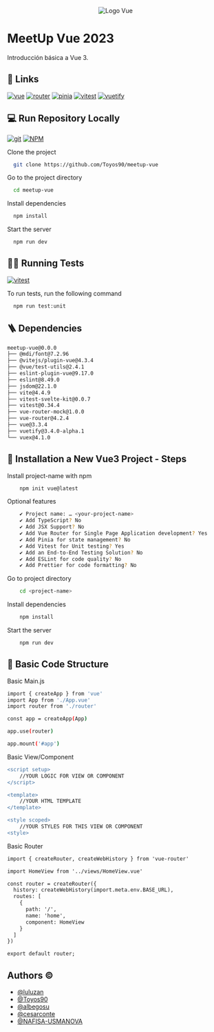
<p align="center">
<img src="https://upload.wikimedia.org/wikipedia/commons/f/f1/Vue.png" alt="Logo Vue")
</p>


# MeetUp Vue 2023

Introducción básica a Vue 3.


## 🔗 Links
[![vue](https://img.shields.io/badge/Vue3-4FC08D'?style=for-the-badge&logo=vuedotjs&logoColor=white)](https://vuejs.org/)
[![router](https://img.shields.io/badge/RouterVue-000000?style=for-the-badge&logo=vuedotjs&logoColor=white)](https://router.vuejs.org/)
[![pinia](https://img.shields.io/badge/Pinia-FFDB00?style=for-the-badge&logo=vuedotjs&logoColor=white)](https://pinia.vuejs.org/)
[![vitest](https://img.shields.io/badge/Vitest-6E9F18?style=for-the-badge&logo=vitest&logoColor=white)](https://vitest.dev/)
[![vuetify](https://img.shields.io/badge/Vuetify-1867C0?style=for-the-badge&logo=vuetify&logoColor=white)](https://vuetifyjs.com/)
## 💻  Run Repository Locally

[![git](https://img.shields.io/badge/git-F05032?style=for-the-badge&logo=git&logoColor=white)](https://git-scm.com/) [![NPM](https://img.shields.io/badge/NPM-CB3837?style=for-the-badge&logo=npm&logoColor=white)](https://www.npmjs.com/)

Clone the project

```bash
  git clone https://github.com/Toyos90/meetup-vue
```

Go to the project directory

```bash
  cd meetup-vue
```

Install dependencies

```bash
  npm install
```

Start the server

```bash
  npm run dev
```


## 🕵🏽 Running Tests

[![vitest](https://img.shields.io/badge/Vitest-6E9F18?style=for-the-badge&logo=vitest&logoColor=white)](https://vitest.dev/)

To run tests, run the following command 

```bash
  npm run test:unit
```


## 🪜 Dependencies

```bash
meetup-vue@0.0.0 
├── @mdi/font@7.2.96
├── @vitejs/plugin-vue@4.3.4
├── @vue/test-utils@2.4.1
├── eslint-plugin-vue@9.17.0
├── eslint@8.49.0
├── jsdom@22.1.0
├── vite@4.4.9
├── vitest-svelte-kit@0.0.7
├── vitest@0.34.4
├── vue-router-mock@1.0.0
├── vue-router@4.2.4
├── vue@3.3.4
├── vuetify@3.4.0-alpha.1
└── vuex@4.1.0
```

## 💽 Installation a New Vue3 Project - Steps

Install project-name with npm

```bash
    npm init vue@latest
```

Optional features
```bash
    ✔ Project name: … <your-project-name>
    ✔ Add TypeScript? No
    ✔ Add JSX Support? No
    ✔ Add Vue Router for Single Page Application development? Yes
    ✔ Add Pinia for state management? No
    ✔ Add Vitest for Unit testing? Yes
    ✔ Add an End-to-End Testing Solution? No
    ✔ Add ESLint for code quality? No
    ✔ Add Prettier for code formatting? No
```

Go to project directory
```bash
    cd <project-name>
```
Install dependencies
```bash
    npm install
```
Start the server
```bash
    npm run dev
```
## 🍍 Basic Code Structure

Basic Main.js
```bash
import { createApp } from 'vue'
import App from './App.vue'
import router from './router'

const app = createApp(App)

app.use(router)

app.mount('#app')
```

Basic View/Component
```diff
<script setup>
    //YOUR LOGIC FOR VIEW OR COMPONENT
</script>

<template>
    //YOUR HTML TEMPLATE
</template>

<style scoped>
    //YOUR STYLES FOR THIS VIEW OR COMPONENT
<style>
```

Basic Router
```diff
import { createRouter, createWebHistory } from 'vue-router'

import HomeView from '../views/HomeView.vue'

const router = createRouter({
  history: createWebHistory(import.meta.env.BASE_URL),
  routes: [
    {
      path: '/',
      name: 'home',
      component: HomeView
    }
  ]
})

export default router;
```


## Authors ©️

- [@luluzan](https://github.com/luluzan)
- [@Toyos90](https://github.com/Toyos90)
- [@albegosu](https://github.com/albegosu)
- [@cesarconte](https://github.com/cesarconte)
- [@NAFISA-USMANOVA](https://github.com/NAFISA-USMANOVA)
